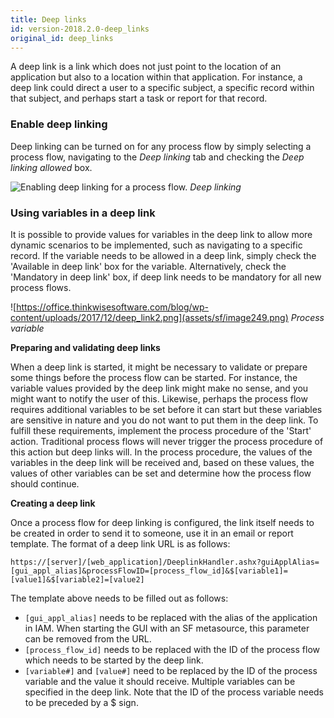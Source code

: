 ```yaml
---
title: Deep links
id: version-2018.2.0-deep_links
original_id: deep_links
---
```


A deep link is a link which does not just point to the location of an application but also to a location within that application. For instance, a deep link could direct a user to a specific subject, a specific record within that subject, and perhaps start a task or report for that record.

### Enable deep linking

Deep linking can be turned on for any process flow by simply selecting a process flow, navigating to the *Deep linking* tab and checking the *Deep linking allowed* box.

![Enabling deep linking for a process flow.](assets/sf/image248.png)
*Deep linking*

### Using variables in a deep link

It is possible to provide values for variables in the deep link to allow more dynamic scenarios to be implemented, such as navigating to a specific record. If the variable needs to be allowed in a deep link, simply check the 'Available in deep link' box for the variable. Alternatively, check the 'Mandatory in deep link' box, if deep link needs to be mandatory for all new process flows.

![https://office.thinkwisesoftware.com/blog/wp-content/uploads/2017/12/deep_link2.png](assets/sf/image249.png)
*Process variable*

**Preparing and validating deep links**

When a deep link is started, it might be necessary to validate or prepare some things before the process flow can be started. For instance, the variable values provided by the deep link might make no sense, and you might want to notify the user of this. Likewise, perhaps the process flow requires additional variables to be set before it can start but these variables are sensitive in nature and you do not want to put them in the deep link. To fulfill these requirements, implement the process procedure of the 'Start' action. Traditional process flows will never trigger the process procedure of this action but deep links will. In the process procedure, the values of the variables in the deep link will be received and, based on these values, the values of other variables can be set and determine how the process flow should continue.

**Creating a deep link**

Once a process flow for deep linking is configured, the link itself needs to be created in order to send it to someone, use it in an email or report template. The format of a deep link URL is as follows:

`https://[server]/[web_application]/DeeplinkHandler.ashx?guiApplAlias=[gui_appl_alias]&processFlowID=[process_flow_id]&$[variable1]=[value1]&$[variable2]=[value2]`

The template above needs to be filled out as follows:

- `[gui_appl_alias]` needs to be replaced with the alias of the application in IAM. When starting the GUI with an SF metasource, this parameter can be removed from the URL.
- `[process_flow_id]` needs to be replaced with the ID of the process flow which needs to be started by the deep link.
- `[variable#]` and `[value#]` need to be replaced by the ID of the process variable and the value it should receive. Multiple variables can be specified in the deep link. Note that the ID of the process variable needs to be preceded by a $ sign.